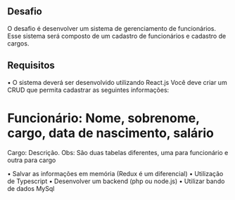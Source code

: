 ## Desafio
O desafio é desenvolver um sistema de gerenciamento de funcionários. Esse sistema será composto
de um cadastro de funcionários e cadastro de cargos.

## Requisitos
• O sistema deverá ser desenvolvido utilizando React.js
Você deve criar um CRUD que permita cadastrar as seguintes informações:
# Funcionário: Nome, sobrenome, cargo, data de nascimento, salário
Cargo: Descrição.
Obs: São duas tabelas diferentes, uma para funcionário e outra para cargo

• Salvar as informações em memória (Redux é um diferencial)
• Utilização de Typescript
• Desenvolver um backend (php ou node.js)
• Utilizar bando de dados MySql